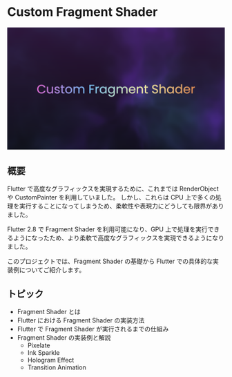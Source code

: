 # Custom Fragment Shader

![screenshot](docs/screenshot.png)

## 概要

Flutter で高度なグラフィックスを実現するために、これまでは RenderObject や CustomPainter を利用していました。
しかし、これらは CPU 上で多くの処理を実行することになってしまうため、柔軟性や表現力にどうしても限界がありました。

Flutter 2.8 で Fragment Shader を利用可能になり、GPU 上で処理を実行できるようになったため、より柔軟で高度なグラフィックスを実現できるようになりました。

このプロジェクトでは、Fragment Shader の基礎から Flutter での具体的な実装例についてご紹介します。

## トピック

- Fragment Shader とは
- Flutter における Fragment Shader の実装方法
- Flutter で Fragment Shader が実行されるまでの仕組み
- Fragment Shader の実装例と解説
    - Pixelate
    - Ink Sparkle
    - Hologram Effect
    - Transition Animation

